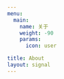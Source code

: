 ```yaml
---
menu:
  main:
    name: 关于
    weight: -90
    params:
      icon: user

title: About
layout: signal
---
```

